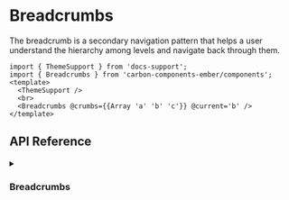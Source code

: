 # Breadcrumbs
<ThemeSwitcher />

The breadcrumb is a secondary navigation pattern that helps a user understand the hierarchy among levels and navigate back through them.



```gjs live preview
import { ThemeSupport } from 'docs-support';
import { Breadcrumbs } from 'carbon-components-ember/components';
<template>
  <ThemeSupport />
  <br>
  <Breadcrumbs @crumbs={{Array 'a' 'b' 'c'}} @current='b' />
</template>
```


## API Reference

<details>
<summary><h3>Breadcrumbs</h3></summary>

```gjs live no-shadow
import { ComponentSignature } from 'kolay';

<template>
  <ComponentSignature 
    @package="carbon-components-ember" 
    @module='declarations/components/breadcrumbs' 
    @name='default' 
  />
</template>
```
</details>
